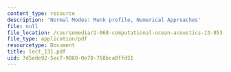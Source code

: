 ```yaml
---
content_type: resource
description: 'Normal Modes: Munk profile, Numerical Approaches'
file: null
file_location: /coursemedia/2-068-computational-ocean-acoustics-13-853-spring-2003/7d5ede925ec798800e70768bca0ffd51_lect_131.pdf
file_type: application/pdf
resourcetype: Document
title: lect_131.pdf
uid: 7d5ede92-5ec7-9880-0e70-768bca0ffd51
---
```

